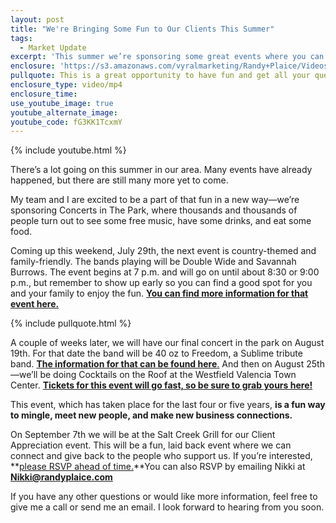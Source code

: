 ```yaml
---
layout: post
title: "We're Bringing Some Fun to Our Clients This Summer"
tags:
  - Market Update
excerpt: 'This summer we’re sponsoring some great events where you can have fun and do some learning, too.'
enclosure: 'https://s3.amazonaws.com/vyralmarketing/Randy+Plaice/Videos/2017/We%2527re+Bringing+Some+Fun+to+Our+Clients+This+Summer+-+Santa+Clarita+Real+Estate+Agent+(1).mp4'
pullquote: This is a great opportunity to have fun and get all your questions answered.
enclosure_type: video/mp4
enclosure_time:
use_youtube_image: true
youtube_alternate_image:
youtube_code: fG3KK1TcxmY
---
```



{% include youtube.html %}

There’s a lot going on this summer in our area. Many events have already happened, but there are still many more yet to come.

My team and I are excited to be a part of that fun in a new way—we’re sponsoring Concerts in The Park, where thousands and thousands of people turn out to see some free music, have some drinks, and eat some food.

Coming up this weekend, July 29th, the next event is country-themed and family-friendly. The bands playing will be Double Wide and Savannah Burrows. The event begins at 7 p.m. and will go on until about 8:30 or 9:00 p.m., but remember to show up early so you can find a good spot for you and your family to enjoy the fun. **[You can find more information for that event here.](http://calendar.santa-clarita.com/event/double_wide_savannah_burrows_concerts_in_the_park?utm_campaign=widget&amp;utm_medium=widget&amp;utm_source=Santa+Clarita+Community+Calendar#.WXeuNYjyuHt)**

{% include pullquote.html %}

A couple of weeks later, we will have our final concert in the park on August 19th. For that date the band will be 40 oz to Freedom, a Sublime tribute band. [**The information for that can be found here**.](http://calendar.santa-clarita.com/event/40_oz_to_freedom_concerts_in_the_park?utm_campaign=widget&amp;utm_medium=widget&amp;utm_source=Santa+Clarita+Community+Calendar#.WXeuXYjyuHt) And then on August 25th—we’ll be doing Cocktails on the Roof at the Westfield Valencia Town Center. [**Tickets for this event will go fast, so be sure to grab yours here!**](http://cocktailsontheroofscv.org/)

This event, which has taken place for the last four or five years, **is a fun way to mingle, meet new people, and make new business connections.**

On September 7th we will be at the Salt Creek Grill for our Client Appreciation event. This will be a fun, laid back event where we can connect and give back to the people who support us. If you’re interested, **[please RSVP ahead of time.](https://www.facebook.com/events/1391013464312644)**You can also RSVP by emailing Nikki at [**Nikki@randyplaice.com**](javascript:void(location.href='mailto:'+String.fromCharCode(78,105,107,107,105,64,114,97,110,100,121,112,108,97,105,99,101,46,99,111,109)))

If you have any other questions or would like more information, feel free to give me a call or send me an email. I look forward to hearing from you soon.